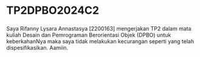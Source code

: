 # TP2DPBO2024C2

###
Saya Rifanny Lysara Annastasya [2200163] mengerjakan TP2 dalam mata kuliah Desain dan Pemrograman Berorientasi Objek (DPBO) untuk keberkahanNya maka saya tidak melakukan kecurangan seperti yang telah dispesifikasikan. Aamiin.
###
